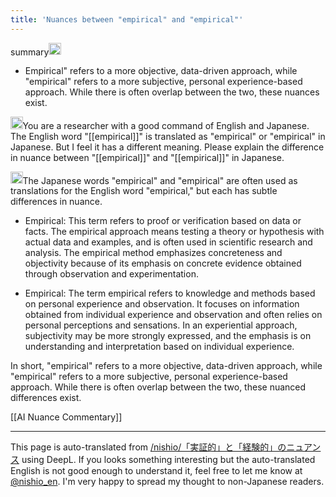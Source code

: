 ```yaml
---
title: 'Nuances between "empirical" and "empirical"'
---
```


summary<img src='https://scrapbox.io/api/pages/nishio-en/gpt/icon' alt='gpt.icon' height="19.5"/>
- Empirical" refers to a more objective, data-driven approach, while "empirical" refers to a more subjective, personal experience-based approach. While there is often overlap between the two, these nuances exist.



<img src='https://scrapbox.io/api/pages/nishio-en/nishio/icon' alt='nishio.icon' height="19.5"/>You are a researcher with a good command of English and Japanese. The English word "[[empirical]]" is translated as "empirical" or "empirical" in Japanese. But I feel it has a different meaning. Please explain the difference in nuance between "[[empirical]]" and "[[empirical]]" in Japanese.

<img src='https://scrapbox.io/api/pages/nishio-en/gpt/icon' alt='gpt.icon' height="19.5"/>The Japanese words "empirical" and "empirical" are often used as translations for the English word "empirical," but each has subtle differences in nuance.

- Empirical: This term refers to proof or verification based on data or facts. The empirical approach means testing a theory or hypothesis with actual data and examples, and is often used in scientific research and analysis. The empirical method emphasizes concreteness and objectivity because of its emphasis on concrete evidence obtained through observation and experimentation.

- Empirical: The term empirical refers to knowledge and methods based on personal experience and observation. It focuses on information obtained from individual experience and observation and often relies on personal perceptions and sensations. In an experiential approach, subjectivity may be more strongly expressed, and the emphasis is on understanding and interpretation based on individual experience.

In short, "empirical" refers to a more objective, data-driven approach, while "empirical" refers to a more subjective, personal experience-based approach. While there is often overlap between the two, these nuanced differences exist.

[[AI Nuance Commentary]]

---
This page is auto-translated from [/nishio/「実証的」と「経験的」のニュアンス](https://scrapbox.io/nishio/「実証的」と「経験的」のニュアンス) using DeepL. If you looks something interesting but the auto-translated English is not good enough to understand it, feel free to let me know at [@nishio_en](https://twitter.com/nishio_en). I'm very happy to spread my thought to non-Japanese readers.